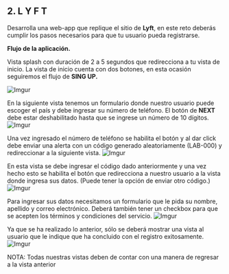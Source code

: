 ## 2. L Y F T
Desarrolla una web-app que replique el sitio de **Lyft**, en este reto deberás cumplir los pasos necesarios para que tu usuario pueda registrarse.

**Flujo de la aplicación.**

Vista splash con duración de 2 a 5 segundos que redirecciona a tu vista de inicio. La vista de inicio cuenta con dos botones, en esta ocasión seguiremos el flujo de **SING UP.**

![Imgur](https://i.imgur.com/gbb50Tj.png)

En la siguiente vista tenemos un formulario donde nuestro usuario puede escoger el país y debe ingresar su número de teléfono. El botón de **NEXT** debe estar deshabilitado hasta que se ingrese un número de 10 dígitos.
![Imgur](https://i.imgur.com/LMntH12.png)

Una vez ingresado el número de teléfono se habilita el botón y al dar click debe enviar una alerta con un código generado aleatoriamente (LAB-000) y redireccionar a la siguiente vista.
![Imgur](https://i.imgur.com/LW0vnUZ.png)

En esta vista se debe ingresar el código dado anteriormente y una vez hecho esto se habilita el botón que redirecciona a nuestro usuario a la vista donde ingresa sus datos. (Puede tener la opción de enviar otro código.)
![Imgur](https://i.imgur.com/Tk9iJSg.png)

Para ingresar sus datos necesitamos un formulario que le pida su nombre, apellido y correo electrónico. Deberá también tener un checkbox para que se acepten los términos y condiciones del servicio.
![Imgur](https://i.imgur.com/65OZBNm.png)

Ya que se ha realizado lo anterior, sólo se deberá mostrar una vista al usuario que le indique que ha concluido con el registro exitosamente.
![Imgur](https://i.imgur.com/05grfb0.png)

NOTA: Todas nuestras vistas deben de contar con una manera de regresar a la vista anterior
